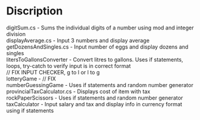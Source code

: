 # Discription

digitSum.cs - Sums the individual digits of a number using mod and integer division <br />
displayAverage.cs - Input 3 numbers and display average <br />
getDozensAndSingles.cs - Input number of eggs and display dozens and singles <br />
litersToGallonsConverter - Convert litres to gallons. Uses if statements, loops, try-catch to verify input is in correct format <br />
// FIX INPUT CHECKER, g to l or l to g <br />
lotteryGame -  // FIX <br />
numberGuessingGame - Uses if statements and random number generator <br />
provincialTaxCalculator.cs -  Displays cost of item with tax <br />
rockPaperScissors - Uses if statements and random number generator <br />
taxCalculator - Input salary and tax and display info in currency format using if statements <br />
